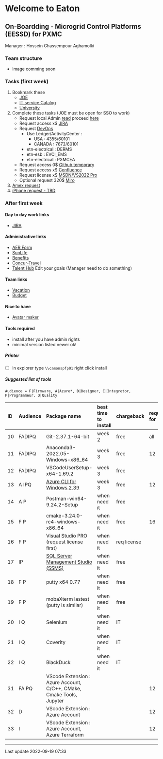 # Welcome to Eaton

## On-Boardding - Microgrid Control Platforms (EESSD) for PXMC

  Manager : Hossein Ghassempour Aghamolki

### Team structure

  - Image comming soon

### Tasks (first week)

 1. Bookmark these
    - [JOE](http://portal.etn.com/intranet/faces/oracle/webcenter/portalapp/pages/eatontoday.jspx)
    - [IT service Catalog](http://itsc7.tcc.etn.com/ServiceCatalog/navigation.do?go=myrequests)
    - [University](https://eatonuniversity.sumtotal.host/rcore/c/dash/MLAD/ENG?isDeepLink=1)
 2. Complete these tasks (JOE must be open for SSO to work)
    - Request local Admin [read](https://confluence-prod.tcc.etn.com/pages/viewpage.action?pageId=206014628) proceed [here](http://eiam.tcc.etn.com/identity/?_adf.ctrl-state=gfu6snh9m_1&_afrLoop=6357781218272717)
    - Request access x$ [JIRA](http://itsc7.tcc.etn.com/ServiceCatalog/navigation.do?go=submission&dashboard=tl%3A2%7Cmc%3A1%7Cc%3A75%7Ct%3A0)
    - Request [DevOps](https://apps.powerapps.com/play/de48d50f-a7fa-4141-8bfd-dfd1de70a227?tenantId=d6525c95-b906-431a-b926-e9b51ba43cc4)
      + Use Ledger/ActivityCenter : 
         + USA : 4355/60101
         + CANADA : 7673/60101
      + etn-electrical : DERMS
      + etn-esb : EVCI_EMS
      + etn-electrical : PXMCEA
    - Request access 0$ [Github temporary](https://github.com/etn-electrical/PXMCEA-Utils/)
    - Request access x$ [Confluence](http://itsc7.tcc.etn.com/ServiceCatalog/navigation.do?go=submission&dashboard=tl%3A2%7Cmc%3A1%7Cc%3A75%7Ct%3A3)
    - Request license x$ [MSDN/VS2022 Pro](http://itsc7.tcc.etn.com/ServiceCatalog/navigation.do?go=sd&entry=000000000075952)
    - Optional request 320$ [Miro](http://itsc7.tcc.etn.com/ServiceCatalog/navigation.do?go=sd&entry=000000000082951)
 3. [Amex request](https://eaton.columncloud.com/arsys/forms/etnprdap2/COL:CORE:User_Portal_Finance/UI_View/)
 4. [iPhone request - TBD](./)

### After first week

#### Day to day work links
 - [JIRA](https://jira-prod.tcc.etn.com/secure/RapidBoard.jspa?rapidView=2668&projectKey=MGCP&selectedIssue=MGCP-298)
  
#### Administrative links 
 - [AER Form](http://itsc7.tcc.etn.com/ServiceCatalog/navigation.do?go=sd&entry=000000000129970)
 - [SunLife](https://www.sunnet.sunlife.com/signin/mysunlife/home.wca)
 - [Benefits](https://ebc.hroffice.com/)
 - [Concur-Travel](https://www.concursolutions.com/home.asp)
 - [Talent Hub](https://eid.eaton.com/app/etn_sapias_1/exk1l15lrs9uYYf2Z4x7/sso/saml) Edit your goals (Manager need to do something)

#### Team links
 - [Vacation](https://confluence-prod.tcc.etn.com/pages/viewpage.action?spaceKey=MGC&title=Vacation+Calendar)
 - [Budget](https://eaton.sharepoint.com/sites/MicrogridPlatformsInternal/Lists/Budget%20Tracker/AllItems.aspx)
 
#### Nice to have
 - [Avatar maker](https://avatarmaker.com/)

#### Tools required 
 - install after you have admin rights 
 - minimal version listed newer ok!

##### Printer
 - [ ] In explorer type `\\camonspfp01` right click install

##### Suggested list of tools

`Audience = F|Firmware, A|Azure*, D|Designer, I|Integretor, P|Programmeur, Q|Quality`

ID | Audience | Package name | best time to install | chargeback | required for
:--- | :----- | :-------- | :---- | :---- | :----
10 | FADIPQ | Git-2.37.1-64-bit | week 2 | free | all
11 | FADIPQ | Anaconda3-2022.05-Windows-x86_64 | week 3 | free | 12
12 | FADIPQ | VSCodeUserSetup-x64-1.69.2 | week 3 | free | 
13 |  A IPQ | [Azure CLI for Windows 2.39](https://aka.ms/installazurecliwindows) | week 3 | free | 12
14 |  A  P  | Postman-win64-9.24.2-Setup | when need it | free |
15 | F   P  | cmake-3.24.0-rc4-windows-x86_64 | when need it | free  | 16
16 | F   P  | Visual Studio PRO (request license first) | when need it | req license | 
17 |    IP  | [SQL Server Management Studio (SSMS)](https://aka.ms/ssmsfullsetup) | when need it | free |
18 | F   P  | putty x64 0.77 | when need it | free |
19 | F   P  | mobaXterm lastest (putty is similar) | when need it | free |
20 |    I Q | Selenium | when need it | IT | 
21 |    I Q | Coverity | when need it | IT | 
22 |    I Q | BlackDuck | when need it | IT | 
31 | FA  PQ |   VScode Extension : Azure Account, C/C++, CMake, Cmake Tools, Jupyter | | | 12
32 |   D    |   VScode Extension : Azure Account | | | 12
33 |    I   |   VScode Extension : Azure Account, Azure Terraform | | | 12

---
Last update 2022-09-19 07:33
